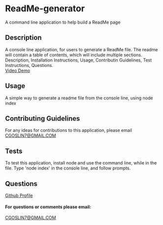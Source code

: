 # ReadMe-generator
A command line application to help build a ReadMe page

## Description
A console line application, for users to generate a ReadMe file. The readme will contain a table of contents, which will include multiple sections.  Description, Installation Instructions, Usage, Contributin Guidelines, Test Instructions, Questions.  
[Video Demo](https://drive.google.com/file/d/1gJiOiAIflU4vN8ZycpkRWS49XfA9J3Gy/view)

## Usage
A simple way to generate a readme file from the console line, using node index

## Contributing Guidelines
For any ideas for contributions to this application, please email CGOSLIN7@GMAIL.COM

## Tests
To test this application, install node and use the command line, while in the file.  Type 'node index' in the console line, and follow prompts.

## Questions
[Github Profile](http://github.com/CGO7)
#### For questions or comments please email:
CGOSLIN7@GMAIL.COM
